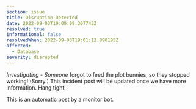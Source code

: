 ```yaml
---
section: issue
title: Disruption Detected
date: 2022-09-03T19:00:09.307743Z
resolved: true
informational: false
resolvedWhen: 2022-09-03T19:01:12.890195Z
affected:
  - Database
severity: disrupted
---
```

*Investigating* - _Someone_ forgot to feed the plot bunnies, so they stopped working! (Sorry.) This incident post will be updated once we have more information. Hang tight!

This is an automatic post by a monitor bot.
        